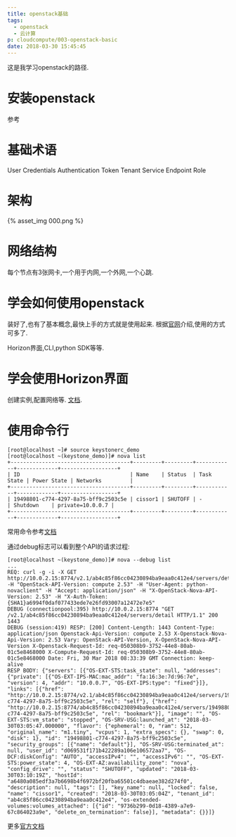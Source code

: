 ```yaml
---
title: openstack基础
tags:
  - openstack
  - 云计算
p: cloudcompute/003-openstack-basic
date: 2018-03-30 15:45:45
---
```

这是我学习openstack的路径.

# 安装openstack
参考

# 基础术语
User
Credentials
Authentication
Token
Tenant
Service
Endpoint
Role
# 架构
{% asset_img 000.png %}

# 网络结构
每个节点有3张网卡,一个用于内网,一个外网,一个心跳.

# 学会如何使用openstack
装好了,也有了基本概念,最快上手的方式就是使用起来.
根据[官网](https://docs.openstack.org/mitaka/user-guide/intro-user.html)介绍,使用的方式可多了.

Horizon界面,CLI,python SDK等等.

# 学会使用Horizon界面
创建实例,配置网络等.
[文档](https://docs.openstack.org/mitaka/user-guide/dashboard.html).

# 使用命令行
```shell
[root@localhost ~]# source keystonerc_demo 
[root@localhost ~(keystone_demo)]# nova list
+--------------------------------------+---------+---------+------------+-------------+------------------+
| ID                                   | Name    | Status  | Task State | Power State | Networks         |
+--------------------------------------+---------+---------+------------+-------------+------------------+
| 19498801-c774-4297-8a75-bff9c2503c5e | cissor1 | SHUTOFF | -          | Shutdown    | private=10.0.0.7 |
+--------------------------------------+---------+---------+------------+-------------+------------------+
```
常用命令参考[文档](https://docs.openstack.org/mitaka/user-guide/cli_cheat_sheet.html)

通过debug标志可以看到整个API的请求过程:
```shell
[root@localhost ~(keystone_demo)]# nova --debug list
...
REQ: curl -g -i -X GET http://10.0.2.15:8774/v2.1/ab4c85f86cc04230894ba9eaa0c412e4/servers/detail -H "OpenStack-API-Version: compute 2.53" -H "User-Agent: python-novaclient" -H "Accept: application/json" -H "X-OpenStack-Nova-API-Version: 2.53" -H "X-Auth-Token: {SHA1}a6994f0daf077433ede7e26fd93007a12472e7e5"
DEBUG (connectionpool:395) http://10.0.2.15:8774 "GET /v2.1/ab4c85f86cc04230894ba9eaa0c412e4/servers/detail HTTP/1.1" 200 1443
DEBUG (session:419) RESP: [200] Content-Length: 1443 Content-Type: application/json Openstack-Api-Version: compute 2.53 X-Openstack-Nova-Api-Version: 2.53 Vary: OpenStack-API-Version, X-OpenStack-Nova-API-Version X-Openstack-Request-Id: req-050308b9-3752-44e8-80ab-01c5e8468000 X-Compute-Request-Id: req-050308b9-3752-44e8-80ab-01c5e8468000 Date: Fri, 30 Mar 2018 08:33:39 GMT Connection: keep-alive 
RESP BODY: {"servers": [{"OS-EXT-STS:task_state": null, "addresses": {"private": [{"OS-EXT-IPS-MAC:mac_addr": "fa:16:3e:7d:96:7e", "version": 4, "addr": "10.0.0.7", "OS-EXT-IPS:type": "fixed"}]}, "links": [{"href": "http://10.0.2.15:8774/v2.1/ab4c85f86cc04230894ba9eaa0c412e4/servers/19498801-c774-4297-8a75-bff9c2503c5e", "rel": "self"}, {"href": "http://10.0.2.15:8774/ab4c85f86cc04230894ba9eaa0c412e4/servers/19498801-c774-4297-8a75-bff9c2503c5e", "rel": "bookmark"}], "image": "", "OS-EXT-STS:vm_state": "stopped", "OS-SRV-USG:launched_at": "2018-03-30T03:05:47.000000", "flavor": {"ephemeral": 0, "ram": 512, "original_name": "m1.tiny", "vcpus": 1, "extra_specs": {}, "swap": 0, "disk": 1}, "id": "19498801-c774-4297-8a75-bff9c2503c5e", "security_groups": [{"name": "default"}], "OS-SRV-USG:terminated_at": null, "user_id": "d069531f171b422289a106e106572aa7", "OS-DCF:diskConfig": "AUTO", "accessIPv4": "", "accessIPv6": "", "OS-EXT-STS:power_state": 4, "OS-EXT-AZ:availability_zone": "nova", "config_drive": "", "status": "SHUTOFF", "updated": "2018-03-30T03:10:19Z", "hostId": "a6480a085edf3a7b6698b4f6972bf20fba65501c4dbaeae382d274f0", "description": null, "tags": [], "key_name": null, "locked": false, "name": "cissor1", "created": "2018-03-30T03:05:04Z", "tenant_id": "ab4c85f86cc04230894ba9eaa0c412e4", "os-extended-volumes:volumes_attached": [{"id": "9736b299-0d18-4389-a7e9-67c864023a9e", "delete_on_termination": false}], "metadata": {}}]}
```

更多[官方文档](https://docs.openstack.org/mitaka/user-guide/cli.html)

